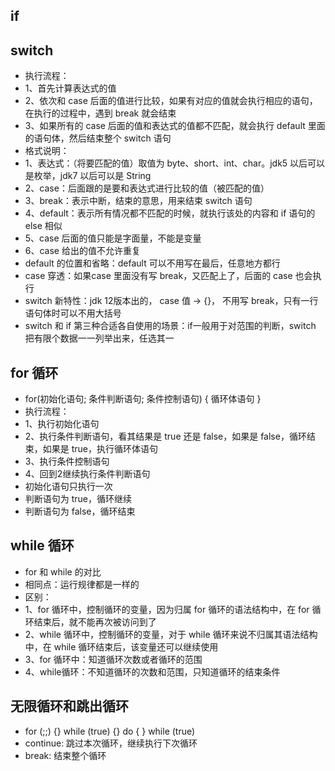 ## if

## switch
* 执行流程：
* 1、首先计算表达式的值
* 2、依次和 case 后面的值进行比较，如果有对应的值就会执行相应的语句，在执行的过程中，遇到 break 就会结束
* 3、如果所有的 case 后面的值和表达式的值都不匹配，就会执行 default 里面的语句体，然后结束整个 switch 语句
* 格式说明：
* 1、表达式：（将要匹配的值）取值为 byte、short、int、char。jdk5 以后可以是枚举，jdk7 以后可以是 String
* 2、case：后面跟的是要和表达式进行比较的值（被匹配的值）
* 3、break：表示中断，结束的意思，用来结束 switch 语句
* 4、default：表示所有情况都不匹配的时候，就执行该处的内容和 if 语句的 else 相似
* 5、case 后面的值只能是字面量，不能是变量
* 6、case 给出的值不允许重复
* default 的位置和省略：default 可以不用写在最后，任意地方都行
* case 穿透：如果case 里面没有写 break，又匹配上了，后面的 case 也会执行
* switch 新特性：jdk 12版本出的， case 值 -> {}， 不用写 break，只有一行语句体时可以不用大括号
* switch 和 if 第三种合适各自使用的场景：if一般用于对范围的判断，switch 把有限个数据一一列举出来，任选其一

## for 循环
* for(初始化语句; 条件判断语句; 条件控制语句) { 循环体语句 }
* 执行流程：
* 1、执行初始化语句
* 2、执行条件判断语句，看其结果是 true 还是 false，如果是 false，循环结束，如果是 true，执行循环体语句
* 3、执行条件控制语句
* 4、回到2继续执行条件判断语句
* 初始化语句只执行一次
* 判断语句为 true，循环继续
* 判断语句为 false，循环结束

## while 循环
* for 和 while 的对比
* 相同点：运行规律都是一样的
* 区别：
* 1、for 循环中，控制循环的变量，因为归属 for 循环的语法结构中，在 for 循环结束后，就不能再次被访问到了
* 2、while 循环中，控制循环的变量，对于 while 循环来说不归属其语法结构中，在 while 循环结束后，该变量还可以继续使用
* 3、for 循环中：知道循环次数或者循环的范围
* 4、while循环：不知道循环的次数和范围，只知道循环的结束条件

## 无限循环和跳出循环
* for (;;) {}  while (true) {}  do { } while (true)
* continue: 跳过本次循环，继续执行下次循环
*  break: 结束整个循环